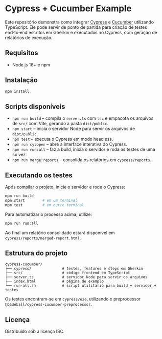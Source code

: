 # Cypress + Cucumber Example

Este repositório demonstra como integrar [Cypress](https://www.cypress.io/) e [Cucumber](https://cucumber.io/) utilizando TypeScript. Ele pode servir de ponto de partida para criação de testes end‑to‑end escritos em Gherkin e executados no Cypress, com geração de relatórios de execução.

## Requisitos

- Node.js 16+ e npm

## Instalação

```bash
npm install
```

## Scripts disponíveis

- `npm run build` – compila o `server.ts` com `tsc` e empacota os arquivos de `src/` com Vite, gerando a pasta `dist/public`.
- `npm start` – inicia o servidor Node para servir os arquivos de `dist/public`.
- `npm test` – executa o Cypress em modo headless.
- `npm run cy:open` – abre a interface interativa do Cypress.
- `npm run run:all` – faz a build, inicia o servidor e roda os testes de uma só vez.
- `npm run merge:reports` – consolida os relatórios em `cypress/reports`.

## Executando os testes

Após compilar o projeto, inicie o servidor e rode o Cypress:

```bash
npm run build
npm start        # em um terminal
npm test         # em outro terminal
```

Para automatizar o processo acima, utilize:

```bash
npm run run:all
```

Ao final um relatório consolidado estará disponível em `cypress/reports/merged-report.html`.

## Estrutura do projeto

```
cypress-cucumber/
├── cypress/              # testes, features e steps em Gherkin
├── src/                  # código frontend em TypeScript
├── server.ts             # servidor Node para servir os arquivos
├── index.html            # página de exemplo
└── run-all.sh            # script utilitário para build + servidor + testes
```

Os testes encontram-se em `cypress/e2e`, utilizando o preprocessor `@badeball/cypress-cucumber-preprocessor`.

## Licença

Distribuído sob a licença ISC.
